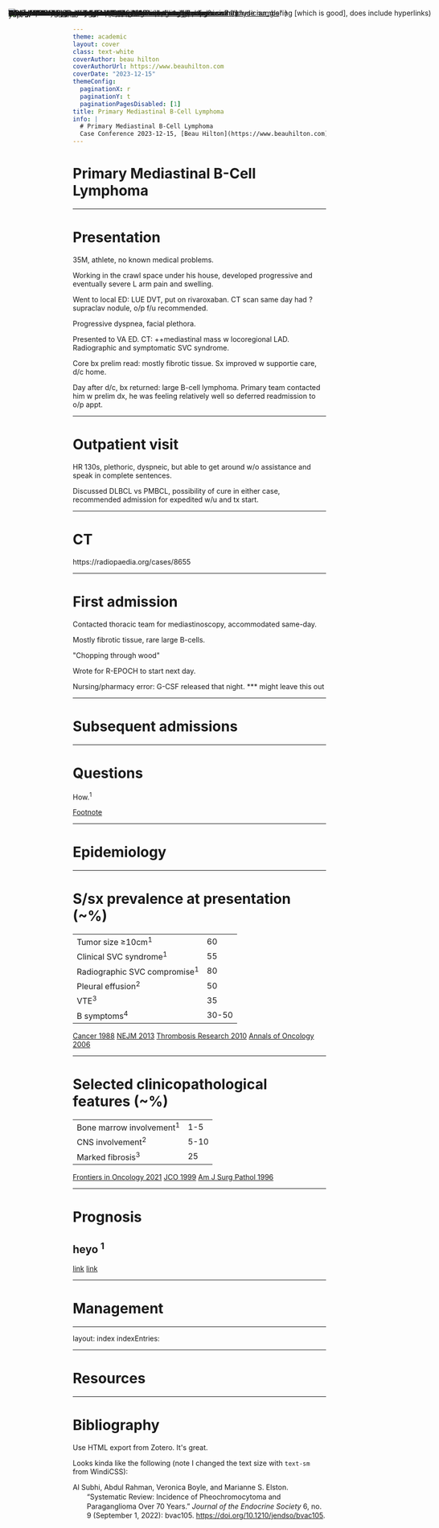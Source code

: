 ```yaml
---
theme: academic
layout: cover
class: text-white
coverAuthor: beau hilton
coverAuthorUrl: https://www.beauhilton.com
coverDate: "2023-12-15"
themeConfig:
  paginationX: r
  paginationY: t
  paginationPagesDisabled: [1]
title: Primary Mediastinal B-Cell Lymphoma
info: |
  # Primary Mediastinal B-Cell Lymphoma
  Case Conference 2023-12-15, [Beau Hilton](https://www.beauhilton.com)
---
```


# Primary Mediastinal B-Cell Lymphoma

---

# Presentation

35M, athlete, no known medical problems.

<v-clicks>

Working in the crawl space under his house, developed progressive and eventually severe L arm pain and swelling.

Went to local ED: LUE DVT, put on rivaroxaban. CT scan same day had ?supraclav nodule, o/p f/u recommended.

Progressive dyspnea, facial plethora.

Presented to VA ED. CT: ++mediastinal mass w locoregional LAD. Radiographic and symptomatic SVC syndrome.

Core bx prelim read: mostly fibrotic tissue. Sx improved w supportie care, d/c home.

Day after d/c, bx returned: large B-cell lymphoma.
Primary team contacted him w prelim dx, he was feeling relatively well so deferred readmission to o/p appt.

</v-clicks>

---

# Outpatient visit

<v-clicks>

HR 130s, plethoric, dyspneic, but able to get around w/o assistance and speak in complete sentences.

Discussed DLBCL vs PMBCL, possibility of cure in either case, recommended admission for expedited w/u and tx start.

</v-clicks>

---

# CT

<!-- If I was smart I would write a Vue component to make interactive imaging.
     It would be really nice to take in a folder of images,
     rather than a manually typed list of discrete links.
     But this works:
     bastardized list css and layered jpgs.
-->

<style>
li{
    position:absolute;
    top:30;
    left:100;
    list-style-type: none;
}
</style>

<v-clicks class="fixed top-0 left-50 right-0">

- ![img](https://prod-images-static.radiopaedia.org/images/307911/5a68d27fe27d019fd6ba86f7847fe7_big_gallery.jpg)
- ![img](https://prod-images-static.radiopaedia.org/images/307912/3f8366bb1b40f6b0c20b80299549fc_big_gallery.jpg),
- ![img](https://prod-images-static.radiopaedia.org/images/307913/a676306c71fffbb07ae4065eb363f8_big_gallery.jpg),
- ![img](https://prod-images-static.radiopaedia.org/images/307914/3d4c35c6c4a0d0f2c65c6cd89d8ca6_big_gallery.jpg),
- ![img](https://prod-images-static.radiopaedia.org/images/307915/32ca2f266135f16c237af52af32bf7_big_gallery.jpg),
- ![img](https://prod-images-static.radiopaedia.org/images/307916/a15c4faa7d71b55847c1e4b16cefe8_big_gallery.jpg),
- ![img](https://prod-images-static.radiopaedia.org/images/307917/63568c692e403123a8679c2225a89c_big_gallery.jpg),
- ![img](https://prod-images-static.radiopaedia.org/images/307918/b59d456c09c7a6d764297a6c3037d2_big_gallery.jpg),
- ![img](https://prod-images-static.radiopaedia.org/images/307920/5d10c4623cfec36554f9e61f3bba4e_big_gallery.jpg),
- ![img](https://prod-images-static.radiopaedia.org/images/307921/9c1e5c9df06fcb9030b22a834bb621_big_gallery.jpg)
- ![img](https://prod-images-static.radiopaedia.org/images/307923/680847aa3ed734c9aa9bb2e5b7b58b_big_gallery.jpg)

</v-clicks>

<div class="-translate-x-11 translate-y-105"><a class="text-xs">https://radiopaedia.org/cases/8655</a></div>

---

# First admission

<v-clicks>

Contacted thoracic team for mediastinoscopy, accommodated same-day.

Mostly fibrotic tissue, rare large B-cells.

"Chopping through wood"

Wrote for R-EPOCH to start next day.

Nursing/pharmacy error: G-CSF released that night. \*\*\* might leave this out

</v-clicks>

---

# Subsequent admissions

<v-clicks>

- DA-R-EPOCH (dose adjustments list out here)
- Scan results

</v-clicks>

---

# Questions

- How common is it, who gets it, and what is the general prognosis?
- What is the typical presentation?
- What are the key parts of the workup?
- How common are nondiagnostic biopsies?
- What are the key parts of treatment?
- What is the role of radiotherapy?
- How should we approach post-treatment surveillance?
- What are the long-term adverse effects of surviving therapy?

How.<sup>1</sup>

<Footnotes separator>
  <Footnote :number=1><a href="https://beauhilton.com">Footnote</a></Footnote>
</Footnotes>

---

# Epidemiology

---

# S/sx prevalence at presentation (~%)


<table class="tg">
<tbody>

<tr>
 <td> Tumor size &ge;10cm<sup>1</sup> </td>
 <td> 60 </td>
</tr>

<tr>
 <td> Clinical SVC syndrome<sup>1</sup> </td>
 <td> 55 </td>
</tr>

<tr>
 <td> Radiographic SVC compromise<sup>1</sup> </td>
 <td> 80 </td>
</tr>

<tr>
 <td> Pleural effusion<sup>2</sup> </td>
 <td> 50 </td>
</tr>

<tr>
 <td> VTE<sup>3</sup> </td>
 <td> 35 </td>
</tr>

<tr>
 <td> B symptoms<sup>4</sup> </td>
 <td> 30-50 </td>
</tr>

</tbody>
</table>

<Footnotes separator>
  <Footnote :number=1><a href="https://doi.org/10.1002/1097-0142(19881101)62:9%3C1893::aid-cncr2820620904%3E3.0.co;2-x">Cancer 1988</a></Footnote>
  <Footnote :number=2><a href="https://doi.org/10.1056/NEJMoa1214561">NEJM 2013</a></Footnote>
  <Footnote :number=3><a href="https://doi.org/10.1016/j.thromres.2010.08.017">Thrombosis Research 2010</a></Footnote>
  <Footnote :number=4><a href="https://doi.org/10.1093/annonc/mdj030">Annals of Oncology 2006</a></Footnote>
</Footnotes>

<!-- Cancer 1988 paper:
     Mass Gen 1976-1985,
     20F and 10M,
     median age 34,
     CHOP+RT = 80% CR, 60% PFS at 5y,
     tumor bulk predicted tx failure.

     Plenty of older papers correlated pleural effusion, VTE, and tumor bulk with worse outcomes,
     but the new treatments (DA-R-EPOCH) are so good that the old prognostic indicators are less important.
     Extent of extranodal disease still seems to matter (more predictive of CNS involvement, maybe relapse),
     but less than it used to.
-->

---

# Selected clinicopathological features (~%)


<table class="tg">
<tbody>


<tr>
 <td> Bone marrow involvement<sup>1</sup> </td>
 <td> 1-5 </td>
</tr>

<!-- No need for BMBx. -->
<!-- If you're having a hard time getting tissue from elsewhere -->
<!-- and the PET lights up in the marrow, would be reasonable to BMBx. -->
<!-- Al Shemmar 2014 reported 11% BMBx+ (and I've seen reviews cite this number since it's more recent), -->
<!-- but that was 3/28 pts, every other study that reports BMBx data shows low single digits. -->

<tr>
 <td> CNS involvement<sup>2</sup> </td>
 <td> 5-10 </td>
</tr>

<!-- Also no need for LP and IT Cx. -->
<!-- Most studies don't report out CNS involvement. -->
<!-- The higher end of the range seems to be related to extensive extranodal disease -->
<!-- (i.e. if there's not much extranodal disease, v unlikely to have CNS disease). -->
<!-- Relapsed disease also has a higher propensity for the CNS. -->
<!-- One reasonable approach would be to save LP and IT Cx for presentations w extensive extranodal disease, -->
<!-- CNS sx, and relapses. -->

<tr>
 <td> Marked fibrosis<sup>3</sup> </td>
 <td> 25 </td>
</tr>

<!-- Most samples have some fibrosis. -->
<!-- A significant amount have so much fibrosis that it's hard to make a diagnosis. -->
<!-- (as with cHL, difficulty in getting a tissue diagnosis is itself a clue) -->
<!-- Core bx are often not enough. -->
<!-- Mediastinoscopy or similarly invasive and comprehensive bx approaches are needed in many cases. -->
<!-- There are rare cases that do not have apparent disease in the mediastinum, -->
<!-- in which case you need a smart pathologist to run all the right IHC and genetic tests to get to an answer. -->
<!-- The fibrosis also suggests some of the difficulties -->
<!-- in interpreting PET-CT (and images in general): some residual scar tissue is common. -->

</tbody>
</table>

<Footnotes separator>
  <Footnote :number=1><a href="https://doi.org/10.3389/fonc.2021.654854">Frontiers in Oncology 2021</a></Footnote>
  <Footnote :number=2><a href="https://doi.org/10.1200/jco.1999.17.8.2479">JCO 1999</a></Footnote>
  <Footnote :number=3><a href="https://doi.org/10.1097/00000478-199607000-00012">Am J Surg Pathol 1996</a></Footnote>
</Footnotes>

<!-- Cancer 1988 paper:
     Mass Gen 1976-1985,
     20F and 10M,
     median age 34,
     CHOP+RT = 80% CR, 60% PFS at 5y,
     tumor bulk predicted tx failure.
-->

---

# Prognosis

<v-clicks>

## heyo <sup>1</sup>

- yup <sup>2</sup>

</v-clicks>

<Footnotes separator>
  <Footnote :number=1><a href="https://doi.org/10.1210/jc.2018-01968">link</a></Footnote>
  <Footnote :number=2><a href="https://doi.org/10.3803%2FEnM.2020.35.1.157">link</a></Footnote>
</Footnotes>

---

# Management

---

layout: index
indexEntries:

- { title: "HemOnc.org entry", uri: "https://hemonc.org" }
- { title: "NCCN Guidelines", uri: "https://www.nccn.org/professionals/physician_gls" }
- { title: "PathologyOutline", uri: "https://www.pathologyoutlines.com" }
- { title: "", uri: "" }
  indexRedirectType: external

---

# Resources

---

# Bibliography

Use HTML export from Zotero.
It's great.

- R-click on the collection name (or highlight all the citations you want)
- "Create Bibliography from Collection" (APA is pretty good, doesn't include numbering [which is good], does include hyperlinks)
- Output Mode: Bibliography
- Output Method: Save as HTML
- copy all the div/span cites and replace the inner stuff below

Looks kinda like the following
(note I changed the text size with `text-sm` from WindiCSS):

<div class="csl-bib-body text-sm" style="line-height: 1.35; margin-left: 2em; text-indent:-2em;">

  <div class="csl-entry">Al Subhi, Abdul Rahman, Veronica Boyle, and Marianne S. Elston. “Systematic Review: Incidence of Pheochromocytoma and Paraganglioma Over 70 Years.” <i>Journal of the Endocrine Society</i> 6, no. 9 (September 1, 2022): bvac105. <a href="https://doi.org/10.1210/jendso/bvac105">https://doi.org/10.1210/jendso/bvac105</a>.</div>
  <span class="Z3988" title="url_ver=Z39.88-2004&amp;ctx_ver=Z39.88-2004&amp;rfr_id=info%3Asid%2Fzotero.org%3A2&amp;rft_id=info%3Adoi%2F10.1210%2Fjendso%2Fbvac105&amp;rft_id=info%3Apmid%2F35919261&amp;rft_val_fmt=info%3Aofi%2Ffmt%3Akev%3Amtx%3Ajournal&amp;rft.genre=article&amp;rft.atitle=Systematic%20Review%3A%20Incidence%20of%20Pheochromocytoma%20and%20Paraganglioma%20Over%2070%20Years&amp;rft.jtitle=Journal%20of%20the%20Endocrine%20Society&amp;rft.stitle=J%20Endocr%20Soc&amp;rft.volume=6&amp;rft.issue=9&amp;rft.aufirst=Abdul%20Rahman&amp;rft.aulast=Al%20Subhi&amp;rft.au=Abdul%20Rahman%20Al%20Subhi&amp;rft.au=Veronica%20Boyle&amp;rft.au=Marianne%20S.%20Elston&amp;rft.date=2022-09-01&amp;rft.pages=bvac105&amp;rft.issn=2472-1972&amp;rft.language=eng"></span>

</div>

